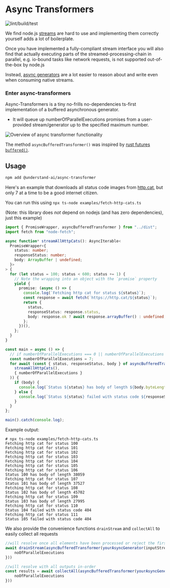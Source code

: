 # Async Transformers

![lint/build/test](https://github.com/understand-ai/async-transformers/actions/workflows/node.js.yml/badge.svg)

We find node.js [streams](https://nodejs.org/api/stream.html) are hard to use and implementing them correctly yourself adds a lot of boilerplate.

Once you have implemented a fully-compliant stream interface you will also find that actually executing parts of the streamed-processing-chain in parallel, e.g. io-bound tasks like network requests, is not supported out-of-the-box by node.js

Instead, [async generators](https://developer.mozilla.org/en-US/docs/Web/JavaScript/Reference/Global_Objects/AsyncGenerator) are a lot easier to reason about and write even when consuming native streams.

### Enter async-transformers

Async-Transformers is a tiny no-frills no-dependencies ts-first implementation of a buffered asynchronous generator.

* It will queue up numberOfParallelExecutions promises from a user-provided stream/generator up to the specified maximum number.

![Overview of async transformer functionality](./assets/async-transformers.png)

The method `asyncBufferedTransformer()` was inspired by [rust futures `buffered()`](https://docs.rs/futures/latest/futures/stream/trait.StreamExt.html#method.buffered).

## Usage

```bash
npm add @understand-ai/async-transformer
```

Here's an example that downloads all status code images from [http.cat](https://http.cat), but only 7 at a time to be a good
internet citizen.

You can run this using `npx ts-node examples/fetch-http-cats.ts`

(Note: this library does _not_ depend on nodejs (and has zero dependencies), just this example)

```typescript
import { PromiseWrapper, asyncBufferedTransformer } from "../dist";
import fetch from "node-fetch";

async function* streamAllHttpCats(): AsyncIterable<
  PromiseWrapper<{
    status: number;
    responseStatus: number;
    body: ArrayBuffer | undefined;
  }>
> {
  for (let status = 100; status < 600; status += 1) {
    // Note the wrapping into an object with the `promise` property
    yield {
      promise: (async () => {
        console.log(`Fetching http cat for status ${status}`);
        const response = await fetch(`https://http.cat/${status}`);
        return {
          status,
          responseStatus: response.status,
          body: response.ok ? await response.arrayBuffer() : undefined,
        };
      })(),
    };
  }
}

const main = async () => {
  // if numberOfParallelExecutions === 0 || numberOfParallelExecutions === 1 we just serially execute
  const numberOfParallelExecutions = 7;
  for await (const { status, responseStatus, body } of asyncBufferedTransformer(
    streamAllHttpCats(),
    { numberOfParallelExecutions }
  )) {
    if (body) {
      console.log(`Status ${status} has body of length ${body.byteLength}`);
    } else {
      console.log(`Status ${status} failed with status code ${responseStatus}`);
    }
  }
};

main().catch(console.log);
```

Example output:

```
# npx ts-node examples/fetch-http-cats.ts
Fetching http cat for status 100
Fetching http cat for status 101
Fetching http cat for status 102
Fetching http cat for status 103
Fetching http cat for status 104
Fetching http cat for status 105
Fetching http cat for status 106
Status 100 has body of length 38059
Fetching http cat for status 107
Status 101 has body of length 37527
Fetching http cat for status 108
Status 102 has body of length 45702
Fetching http cat for status 109
Status 103 has body of length 27995
Fetching http cat for status 110
Status 104 failed with status code 404
Fetching http cat for status 111
Status 105 failed with status code 404
```

We also provide the convenience functions `drainStream` and `collectAll` to easily collect all requests

```typescript
//will resolve once all elements have been processed or reject the first time there is an error in any processed chunk
await drainStream(asyncBufferedTransformer(yourAsyncGenerator(inputStream), {
    noOfParallelExecutions
}))

//will resolve with all outputs in-order
const results = await collectAll(asyncBufferedTransformer(yourAsyncGenerator(inputStream), {
    noOfParallelExecutions
}))
```
